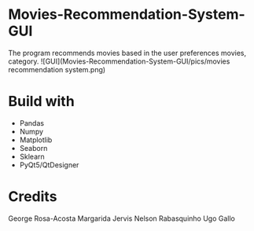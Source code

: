 # Movies-Recommendation-System-GUI
The program recommends movies based in the user preferences movies, category.
![GUI](Movies-Recommendation-System-GUI/pics/movies recommendation system.png)

# Build with
* Pandas
* Numpy
* Matplotlib
* Seaborn
* Sklearn
* PyQt5/QtDesigner

# Credits
George Rosa-Acosta
Margarida Jervis
Nelson Rabasquinho
Ugo Gallo




